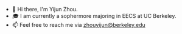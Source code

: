 - 👋 Hi there, I'm Yijun Zhou.
- 🎓 I am currently a sophermore majoring in EECS at UC Berkeley.
- 📫 Feel free to reach me via zhouyijun@berkeley.edu

<!---
zhouyijun111/zhouyijun111 is a ✨ special ✨ repository because its `README.md` (this file) appears on your GitHub profile.
You can click the Preview link to take a look at your changes.
--->
